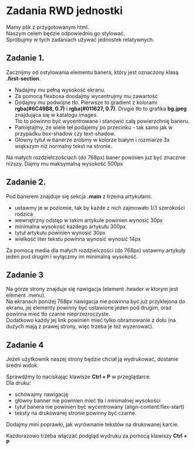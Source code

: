 Zadania RWD jednostki
=====================

Mamy plik z przygotowanym html.  
Naszym celem będzie odpowiednio go stylować.  
Spróbujmy w tych zadaniach używać jednostek relatywnych.

Zadanie 1.
----------
Zacznijmy od ostylowania elementu banera, który jest oznaczony klasą **.first-section**.
- Nadajmy mu pełną wysokość ekranu.
- Za pomocą flexboxa doodajmy wycentrujmy mu zawartość
- Dodajmy mu podwójne tło. Pierwsze to gradient z kolorami **rgba(#6C49B8, 0.7)** i **rgba(#011627, 0.7)**. Drugie tło to grafika **bg.jpeg** znajdująca się w katalogu images.  
  Tło to powinno być wycentrowane i stanowić całą powierzchnię baneru.
- Pamiętajmy, że wiele teł podajemy po przecinku - tak samo jak w przypadku box-shadow czy text-shadow.
- Główny tytuł w banerze zróbmy w kolorze białym i rozmiarze 3x większym niż normalny tekst na stronie.

Na małych rozdzielczościach (do 768px) baner powinien już być znacznie niższy. Dajmy mu maksymalną wysokość 500px

Zadanie 2.
----------
Pod banerem znajduje się sekcja **.main** z trzema artykułami.
- ustawmy je w poziomie, tak by każde z nich zajmowało 1/3 szerokości rodzica
- wewnętrzny odstęp w takim artykule powinien wynosić 30px
- minimalna wysokość każdego artykułu 300px
- tytuł artykułu powinien wynosić 30px
- wielkość liter tekstu powinna wynosić wynosić 14px

Za pomocą media dla małych rozdzielczości (do 768px) ustawmy artykuły jeden pod drugim i wyłączmy im minimalną wysokość.

Zadanie 3
---------
Na górze strony znajduje się nawigacja (element .header w ktorym jest element .menu).  
Na ekranach poniżej 768px nawigacja nie powinna być już przyklejona do ekranu, jej elementy powinny być ustawione jeden pod drugim, oraz powinna mieć tło czarne nieprzezroczyste.  
Dodatkowo każdy jej link powinien mieć tylko obramowanie z dołu (na dużych mają z prawej strony, więc trzeba je też wyzerować).

Zadanie 4
---------
Jeżeli użytkownik naszej strony będzie chciał ją wydrukować, dostanie średni widok.
 
Sprawdźmy to naciskając klawisze **Ctrl + P** w przeglądarce.  
Dla druku:
- schowajmy nawigację
- główny banner nie powinien mieć tła i minimalnej wysokości
- tytuł banera nie powinien być wycentrowany (align-content:flex-start)
- teksty na drukowanej stronie powinny być czarne.

Dodajmy mini poprawki, jak wyrównanie tekstów na drukowanej karcie. 

Każdorazowo trzeba włączać podgląd wydruku za pomocą klawiszy **Ctrl + P**